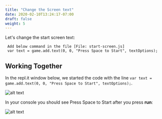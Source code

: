```yaml
---
title: "Change the Screen text"
date: 2020-02-10T13:24:17-07:00
draft: false
weight: 5
---
```


Let's change the start screen text:

     Add below command in the file [File: start-screen.js]
     var text = game.add.text(0, 0, "Press Space to Start", textOptions);


## Working Together

In the repl.it window below, we started the code with the line `var text = game.add.text(0, 0, "Press Space to Start", textOptions);`.

![alt text](../../img/startscreen.png "image to add the bird in the file")

 In  your console you should see Press Space to Start after you press **run**:

![alt text](../../img/startscreen_output.png "brid image in the output")



